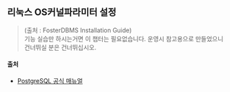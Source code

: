 ## 리눅스 OS커널파라미터 설정
> (출처 : FosterDBMS Installation Guide)    
> 기능 실습만 하시는거면 이 챕터는 필요없습니다. 운영시 참고용으로 만들었으니 건너뛰실 분은 건너뛰십시오.

#### 출처
- [PostgreSQL 공식 매뉴얼](https://www.postgresql.org/docs/current/kernel-resources.html#LINUX-HUGE-PAGES)

  
